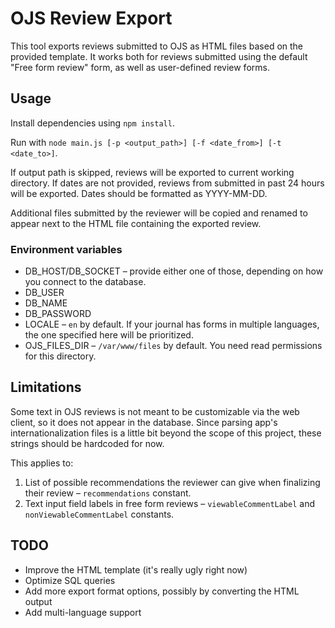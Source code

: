 # OJS Review Export

This tool exports reviews submitted to OJS as HTML files based on the provided template. It works both for reviews submitted using the default "Free form review" form, as well as user-defined review forms.

## Usage

Install dependencies using `npm install`.

Run with `node main.js [-p <output_path>] [-f <date_from>] [-t <date_to>]`.

If output path is skipped, reviews will be exported to current working directory. If dates are not provided, reviews from submitted in past 24 hours will be exported. Dates should be formatted as YYYY-MM-DD.

Additional files submitted by the reviewer will be copied and renamed to appear next to the HTML file containing the exported review.

### Environment variables

- DB_HOST/DB_SOCKET – provide either one of those, depending on how you connect to the database.
- DB_USER
- DB_NAME
- DB_PASSWORD
- LOCALE – `en` by default. If your journal has forms in multiple languages, the one specified here will be prioritized.
- OJS_FILES_DIR – `/var/www/files` by default. You need read permissions for this directory.

## Limitations

Some text in OJS reviews is not meant to be customizable via the web client, so it does not appear in the database. Since parsing app's internationalization files is a little bit beyond the scope of this project, these strings should be hardcoded for now.

This applies to:

1. List of possible recommendations the reviewer can give when finalizing their review – `recommendations` constant.
2. Text input field labels in free form reviews – `viewableCommentLabel` and `nonViewableCommentLabel` constants.

## TODO

- Improve the HTML template (it's really ugly right now)
- Optimize SQL queries
- Add more export format options, possibly by converting the HTML output
- Add multi-language support
